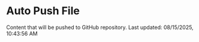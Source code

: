 # Auto Push File

Content that will be pushed to GitHub repository.
Last updated: 08/15/2025, 10:43:56 AM